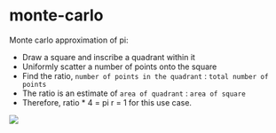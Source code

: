 # monte-carlo

Monte carlo approximation of pi:
- Draw a square and inscribe a quadrant within it
- Uniformly scatter a number of points onto the square
- Find the ratio, `number of points in the quadrant` : `total number of points`
- The ratio is an estimate of `area of quadrant` : `area of square`
- Therefore, ratio * 4  = pi
r = 1 for this use case.

![](http://mathfaculty.fullerton.edu/mathews/n2003/montecarlopi/MonteCarloPiMod/Images/MonteCarloPiMod_gr_25.gif)
